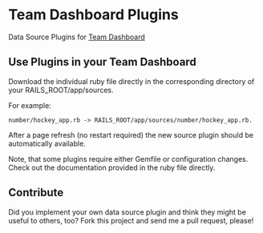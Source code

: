 # Team Dashboard Plugins

Data Source Plugins for [Team Dashboard](https://github.com/fdietz/team_dashboard)

## Use Plugins in your Team Dashboard

Download the individual ruby file directly in the corresponding directory of your RAILS_ROOT/app/sources.

For example:

    number/hockey_app.rb -> RAILS_ROOT/app/sources/number/hockey_app.rb.

After a page refresh (no restart required) the new source plugin should be automatically available.

Note, that some plugins require either Gemfile or configuration changes. Check out the documentation provided in the ruby file directly.

## Contribute
Did you implement your own data source plugin and think they might be useful to others, too? Fork this project and send me a pull request, please!
